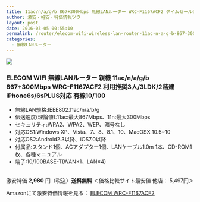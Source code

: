 ```yaml
---
title: 11ac/n/a/g/b 867+300Mbps 無線LANルーター WRC-F1167ACF2 タイムセール63%OFF特価2,980円！送料無料！
author: 激安・格安・特価情報ツウ
layout: post
date: 2016-03-05 00:55:10
permalink: /router/elecom-wifi-wireless-lan-router-11ac-n-a-g-b-867-300mbps-wrc-f1167acf2-2980-amazon.html
categories:
  - 無線LANルーター
---
```


<div class="img-bg2 img_L">
<a  href="//www.amazon.co.jp/gp/product/B017D7HOAQ/ref=as_li_qf_sp_asin_il?ie=UTF8&camp=247&creative=1211&creativeASIN=B017D7HOAQ&linkCode=as2&tag=tokkajohotsu-22"><img border="0" src="//ws-fe.amazon-adsystem.com/widgets/q?_encoding=UTF8&ASIN=B017D7HOAQ&Format=_SL250_&ID=AsinImage&MarketPlace=JP&ServiceVersion=20070822&WS=1&tag=tokkajohotsu-22" ></a><img src="//ir-jp.amazon-adsystem.com/e/ir?t=tokkajohotsu-22&l=as2&o=9&a=B017D7HOAQ" width="1" height="1" border="0" alt="" style="border:none !important; margin:0px !important;" />
</div>

### ELECOM WIFI 無線LANルーター 親機 11ac/n/a/g/b 867+300Mbps WRC-F1167ACF2 利用推奨3人/3LDK/2階建 iPhone6s/6sPLUS対応 有線10/100
<!--more-->

* 無線LAN規格:IEEE802.11ac/n/a/b/g
* 伝送速度(理論値):11ac:最大867Mbps、11n:最大300Mbps
* セキュリティ:WPA2、WPA2、WEP、暗号なし
* 対応OS1:Windows XP、Vista、7、8、8.1、10、MacOSX 10.5~10
* 対応OS2:Android2.3以降、iOS7.0以降
* 付属品:スタンド1個、ACアダプター1個、LANケーブル1.0m 1本、CD-ROM1枚、各種マニュアル
* 端子:10/100BASE-T(WAN×1、LAN×4)

<br clear="all" />激安特価 <span class="tokka-price"><strong>2,980</strong></span> 円（税込）**送料無料**
＜価格比較サイト最安値 他店： 5,497円＞

Amazonにて激安特価情報を見る： <span class="fs150p"><a href="//www.amazon.co.jp/gp/product/B017D7HOAQ/ref=as_li_qf_sp_asin_il?ie=UTF8&camp=247&creative=1211&creativeASIN=B017D7HOAQ&linkCode=as2&tag=tokkajohotsu-22" target="_blank">ELECOM WRC-F1167ACF2</a></span>
